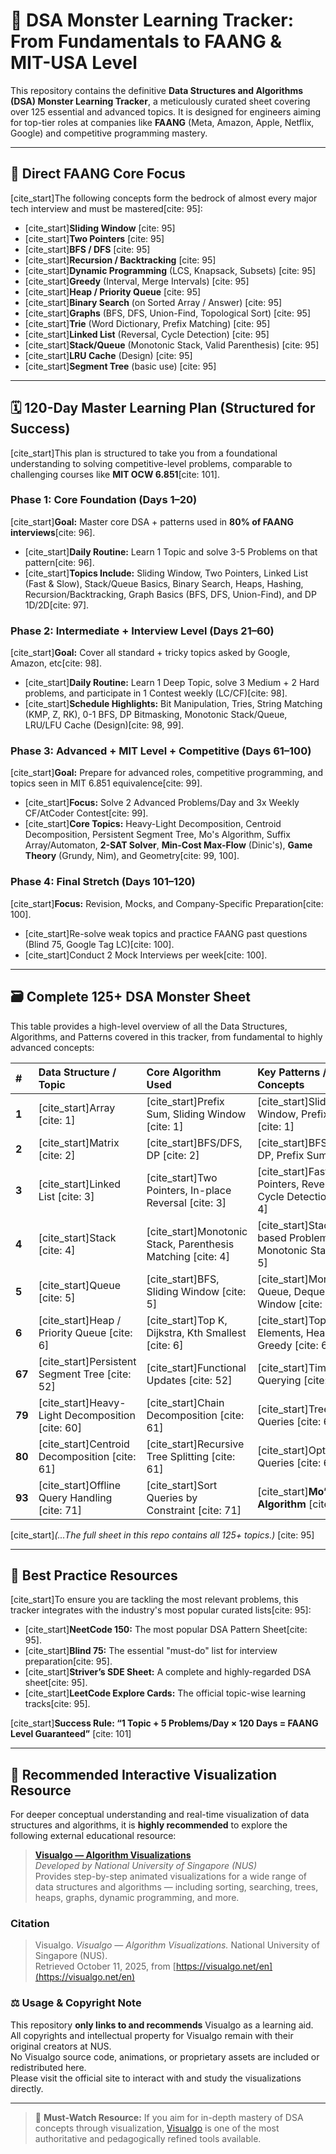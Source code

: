 # 🚀 DSA Monster Learning Tracker: From Fundamentals to FAANG & MIT-USA Level

This repository contains the definitive **Data Structures and Algorithms (DSA) Monster Learning Tracker**, a meticulously curated sheet covering over 125 essential and advanced topics. It is designed for engineers aiming for top-tier roles at companies like **FAANG** (Meta, Amazon, Apple, Netflix, Google) and competitive programming mastery.

---

## 🎯 Direct FAANG Core Focus

[cite_start]The following concepts form the bedrock of almost every major tech interview and must be mastered[cite: 95]:

* [cite_start]**Sliding Window** [cite: 95]
* [cite_start]**Two Pointers** [cite: 95]
* [cite_start]**BFS / DFS** [cite: 95]
* [cite_start]**Recursion / Backtracking** [cite: 95]
* [cite_start]**Dynamic Programming** (LCS, Knapsack, Subsets) [cite: 95]
* [cite_start]**Greedy** (Interval, Merge Intervals) [cite: 95]
* [cite_start]**Heap / Priority Queue** [cite: 95]
* [cite_start]**Binary Search** (on Sorted Array / Answer) [cite: 95]
* [cite_start]**Graphs** (BFS, DFS, Union-Find, Topological Sort) [cite: 95]
* [cite_start]**Trie** (Word Dictionary, Prefix Matching) [cite: 95]
* [cite_start]**Linked List** (Reversal, Cycle Detection) [cite: 95]
* [cite_start]**Stack/Queue** (Monotonic Stack, Valid Parenthesis) [cite: 95]
* [cite_start]**LRU Cache** (Design) [cite: 95]
* [cite_start]**Segment Tree** (basic use) [cite: 95]

---

## 🗓️ 120-Day Master Learning Plan (Structured for Success)

[cite_start]This plan is structured to take you from a foundational understanding to solving competitive-level problems, comparable to challenging courses like **MIT OCW 6.851**[cite: 101].

### **Phase 1: Core Foundation (Days 1–20)**

[cite_start]**Goal:** Master core DSA + patterns used in **80% of FAANG interviews**[cite: 96].
* [cite_start]**Daily Routine:** Learn 1 Topic and solve 3-5 Problems on that pattern[cite: 96].
* [cite_start]**Topics Include:** Sliding Window, Two Pointers, Linked List (Fast & Slow), Stack/Queue Basics, Binary Search, Heaps, Hashing, Recursion/Backtracking, Graph Basics (BFS, DFS, Union-Find), and DP 1D/2D[cite: 97].

### **Phase 2: Intermediate + Interview Level (Days 21–60)**

[cite_start]**Goal:** Cover all standard + tricky topics asked by Google, Amazon, etc[cite: 98].
* [cite_start]**Daily Routine:** Learn 1 Deep Topic, solve 3 Medium + 2 Hard problems, and participate in 1 Contest weekly (LC/CF)[cite: 98].
* [cite_start]**Schedule Highlights:** Bit Manipulation, Tries, String Matching (KMP, Z, RK), 0-1 BFS, DP Bitmasking, Monotonic Stack/Queue, LRU/LFU Cache (Design)[cite: 98, 99].

### **Phase 3: Advanced + MIT Level + Competitive (Days 61–100)**

[cite_start]**Goal:** Prepare for advanced roles, competitive programming, and topics seen in MIT 6.851 equivalence[cite: 99].
* [cite_start]**Focus:** Solve 2 Advanced Problems/Day and 3x Weekly CF/AtCoder Contest[cite: 99].
* [cite_start]**Core Topics:** Heavy-Light Decomposition, Centroid Decomposition, Persistent Segment Tree, Mo's Algorithm, Suffix Array/Automaton, **2-SAT Solver**, **Min-Cost Max-Flow** (Dinic's), **Game Theory** (Grundy, Nim), and Geometry[cite: 99, 100].

### **Phase 4: Final Stretch (Days 101–120)**

[cite_start]**Focus:** Revision, Mocks, and Company-Specific Preparation[cite: 100].
* [cite_start]Re-solve weak topics and practice FAANG past questions (Blind 75, Google Tag LC)[cite: 100].
* [cite_start]Conduct 2 Mock Interviews per week[cite: 100].

---

## 🗃️ Complete 125+ DSA Monster Sheet

This table provides a high-level overview of all the Data Structures, Algorithms, and Patterns covered in this tracker, from fundamental to highly advanced concepts:

| # | Data Structure / Topic | Core Algorithm Used | Key Patterns / Concepts |
| :--- | :--- | :--- | :--- |
| **1** | [cite_start]Array [cite: 1] | [cite_start]Prefix Sum, Sliding Window [cite: 1] | [cite_start]Sliding Window, Prefix Sum [cite: 1] |
| **2** | [cite_start]Matrix [cite: 2] | [cite_start]BFS/DFS, DP [cite: 2] | [cite_start]BFS in Grid, DP, Prefix Sum [cite: 2] |
| **3** | [cite_start]Linked List [cite: 3] | [cite_start]Two Pointers, In-place Reversal [cite: 3] | [cite_start]Fast-Slow Pointers, Reversal, Cycle Detection [cite: 4] |
| **4** | [cite_start]Stack [cite: 4] | [cite_start]Monotonic Stack, Parenthesis Matching [cite: 4] | [cite_start]Stack-based Problems, Monotonic Stack [cite: 5] |
| **5** | [cite_start]Queue [cite: 5] | [cite_start]BFS, Sliding Window [cite: 5] | [cite_start]Monotonic Queue, Deque Sliding Window [cite: 5] |
| **6** | [cite_start]Heap / Priority Queue [cite: 6] | [cite_start]Top K, Dijkstra, Kth Smallest [cite: 6] | [cite_start]Top K Elements, Heap, Greedy [cite: 6] |....
| **67** | [cite_start]Persistent Segment Tree [cite: 52] | [cite_start]Functional Updates [cite: 52] | [cite_start]Time Travel Querying [cite: 52] |
| **79** | [cite_start]Heavy-Light Decomposition [cite: 60] | [cite_start]Chain Decomposition [cite: 61] | [cite_start]Tree Queries [cite: 61] |
| **80** | [cite_start]Centroid Decomposition [cite: 61] | [cite_start]Recursive Tree Splitting [cite: 61] | [cite_start]Optimization Queries [cite: 62] |
| **93** | [cite_start]Offline Query Handling [cite: 71] | [cite_start]Sort Queries by Constraint [cite: 71] | [cite_start]**Mo’s Algorithm** [cite: 71] |

[cite_start]*(...The full sheet in this repo contains all 125+ topics.)* [cite: 95]

---

## 🔗 Best Practice Resources

[cite_start]To ensure you are tackling the most relevant problems, this tracker integrates with the industry's most popular curated lists[cite: 95]:

* [cite_start]**NeetCode 150:** The most popular DSA Pattern Sheet[cite: 95].
* [cite_start]**Blind 75:** The essential "must-do" list for interview preparation[cite: 95].
* [cite_start]**Striver’s SDE Sheet:** A complete and highly-regarded DSA sheet[cite: 95].
* [cite_start]**LeetCode Explore Cards:** The official topic-wise learning tracks[cite: 95].

[cite_start]**Success Rule: “1 Topic + 5 Problems/Day × 120 Days = FAANG Level Guaranteed”** [cite: 101]

---

## 🔗 Recommended Interactive Visualization Resource

For deeper conceptual understanding and real-time visualization of data structures and algorithms, it is **highly recommended** to explore the following external educational resource:

> **[Visualgo — Algorithm Visualizations](https://visualgo.net/en)**  
> *Developed by National University of Singapore (NUS)*  
> Provides step-by-step animated visualizations for a wide range of data structures and algorithms — including sorting, searching, trees, heaps, graphs, dynamic programming, and more.

### Citation   
> Visualgo. *Visualgo — Algorithm Visualizations.* National University of Singapore (NUS).  
> Retrieved October 11, 2025, from [https://visualgo.net/en](https://visualgo.net/en)

### ⚖️ Usage & Copyright Note
This repository **only links to and recommends** Visualgo as a learning aid.  
All copyrights and intellectual property for Visualgo remain with their original creators at NUS.  
No Visualgo source code, animations, or proprietary assets are included or redistributed here.  
Please visit the official site to interact with and study the visualizations directly.

---

> 🧠 **Must-Watch Resource:** If you aim for in-depth mastery of DSA concepts through visualization, [Visualgo](https://visualgo.net/en) is one of the most authoritative and pedagogically refined tools available.
